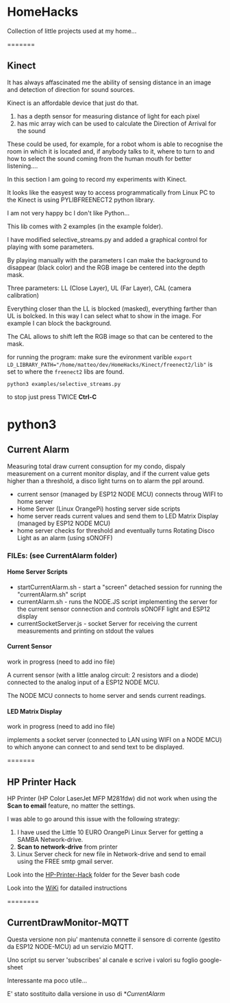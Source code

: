# HomeHacks
Collection of little projects used at my home...

=======

## Kinect
It has always affascinated me the ability of sensing distance in an image and detection of direction for sound sources.

Kinect is an affordable device that just do that.
1. has a depth sensor for measuring distance of light for each pixel
2. has mic array wich can be used to calculate the Direction of Arrival for the sound

These could be used, for example, for a robot whom is able to recognise the room in which it is located and, if anybody talks to it, where to turn to and how to select the sound coming from the human mouth for better listening....

In this section I am going to record my experiments with Kinect.

It looks like the easyest way to access programmatically from Linux PC to the Kinect is using PYLIBFREENECT2 python library.

I am not very happy bc I don't like Python...

This lib comes with 2 examples (in the example folder).

I have modified selective_streams.py and added a graphical control for playing with some parameters.

By playing manually with the parameters I can make the background to disappear (black color) and the RGB image be centered into the depth mask.

Three parameters: LL (Close Layer), UL (Far Layer), CAL (camera calibration)

Everything closer than the LL is blocked (masked), everything farther than UL is bolcked. In this way I can select what to show in the image. For example I can block the background.

The CAL allows to shift left the RGB image so that can be centered to the mask.

for running the program:
make sure the evironment varible ``export LD_LIBRARY_PATH="/home/matteo/dev/HomeHacks/Kinect/freenect2/lib"`` is set to where the ``freenect2`` libs are found.
```
python3 examples/selective_streams.py
```
to stop just press TWICE **Ctrl-C**



python3 
=======

## Current Alarm
Measuring total draw current consuption for my condo, dispaly measurement on a current monitor display, and if the current value gets higher than a threshold, a disco light turns on to alarm the ppl around.

* current sensor (managed by ESP12 NODE MCU) connects throug WIFI to home server
* Home Server (Linux OrangePi) hosting server side scripts
* home server reads current values and send them to LED Matrix Display  (managed by ESP12 NODE MCU)
* home server checks for threshold and eventually turns Rotating Disco Light as an alarm (using sONOFF)

### FILEs: (see CurrentAlarm folder)
#### Home Server Scripts
* startCurrentAlarm.sh - start a "screen" detached session for running the "currentAlarm.sh" script
* currentAlarm.sh - runs the NODE.JS script implementing the server for the current sensor connection and controls sONOFF light and ESP12 display
* currentSocketServer.js - socket Server for receiving the current measurements and printing on stdout the values

#### Current Sensor
work in progress (need to add ino file)

A current sensor (with a little analog circuit: 2 resistors and a diode) connected to the analog input of a ESP12 NODE MCU.

The NODE MCU connects to home server and sends current readings.

#### LED Matrix Display
work in progress (need to add ino file)

implements a socket server (connected to LAN using WIFI on a NODE MCU) to which anyone can connect to and send text to be displayed.

=======
## HP Printer Hack
HP Printer (HP Color LaserJet MFP M281fdw) did not work when using the **Scan to email** feature, no matter the settings.

I was able to go around this issue with the following strategy:

1. I have used the Little 10 EURO OrangePi Linux Server for getting a SAMBA Network-drive.
2. **Scan to network-drive** from printer
3. Linux Server check for new file in Network-drive and send to email using the FREE smtp gmail server.

Look into the [HP-Printer-Hack](https://github.com/mpalitto/HomeHacks/tree/HP-Printer-Hack/HP-Printer_Hack) folder for the Sever bash code

Look into the [WiKi](https://github.com/mpalitto/HomeHacks/wiki/HP-Printer-Hack) for datailed instructions

========

## CurrentDrawMonitor-MQTT
Questa versione non piu' mantenuta connette il sensore di corrente (gestito da ESP12 NODE-MCU) ad un servizio MQTT.

Uno script su server 'subscribes' al canale e scrive i valori su foglio google-sheet

Interessante ma poco utile...

E' stato sostituito dalla versione in uso di **CurrentAlarm*
